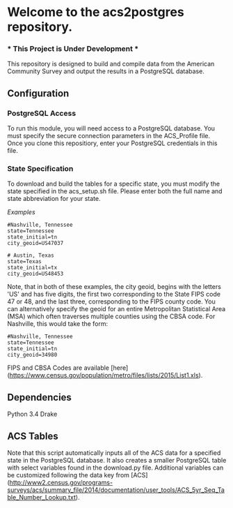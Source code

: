 # Welcome to the acs2postgres repository.

### * This Project is Under Development *

This repository is designed to build and compile data from the American Community Survey and output the results in a PostgreSQL database.


## Configuration

### PostgreSQL Access

To run this module, you will need access to a PostgreSQL database. You must specify the secure connection parameters in the ACS_Profile file. Once you clone this repositiory, enter your PostgreSQL credentials in this file.

### State Specification

To download and build the tables for a specific state, you must modify the state specified in the acs_setup.sh file. Please enter both the full name and state abbreviation for your state.

*Examples*

```
#Nashville, Tennessee
state=Tennessee
state_initial=tn
city_geoid=US47037
```

```
# Austin, Texas
state=Texas
state_initial=tx
city_geoid=US48453
```

Note, that in both of these examples, the city geoid, begins with the letters 'US' and has five digits, the first two corresponding to the State FIPS code 47 or 48, and the last three, corresponding to the FIPS county code. You can alternatively specify the geoid for an entire Metropolitan Statistical Area (MSA) which often traverses multiple counties using the CBSA code. For Nashville, this would take the form:

```
#Nashville, Tennessee
state=Tennessee
state_initial=tn
city_geoid=34980
```

FIPS and CBSA Codes are available [here] (https://www.census.gov/population/metro/files/lists/2015/List1.xls).


## Dependencies

Python 3.4
Drake

## ACS Tables

Note that this script automatically inputs all of the ACS data for a specified state in the PostgreSQL database. It also creates a smaller PostgreSQL table with select variables found in the download.py file. Additional variables can be customized following the data key from [ACS] (http://www2.census.gov/programs-surveys/acs/summary_file/2014/documentation/user_tools/ACS_5yr_Seq_Table_Number_Lookup.txt). 
